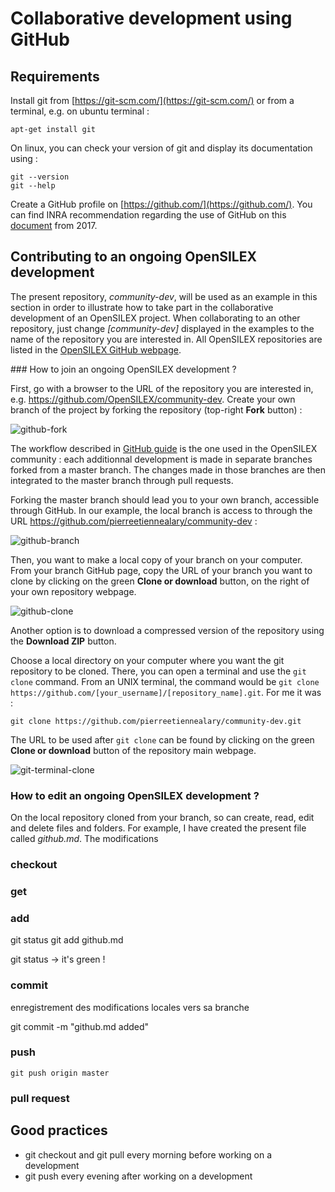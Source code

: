 # Collaborative development using GitHub

## Requirements

Install git from [https://git-scm.com/](https://git-scm.com/) or from a terminal, e.g. on ubuntu terminal :

```
apt-get install git
```

On linux, you can check your version of git and display its documentation using :

```
git --version
git --help
```

Create a GitHub profile on [https://github.com/](https://github.com/).
You can find INRA recommendation regarding the use of GitHub on this [document](http://pfl.grignon.inra.fr/gmpaDocs/INRA_UtiliserForge.pdf) from 2017.

## Contributing to an ongoing OpenSILEX development

The present repository, *community-dev*, will be used as an example in this section in order to illustrate how to take part in the collaborative development of an OpenSILEX project.
When collaborating to an other repository, just change *[community-dev]* displayed in the examples to the name of the repository you are interested in.
All OpenSILEX repositories are listed in the [OpenSILEX GitHub webpage](https://github.com/OpenSILEX/).

### How to join an ongoing OpenSILEX development ?

First, go with a browser to the URL of the repository you are interested in, e.g. https://github.com/OpenSILEX/community-dev.
Create your own branch of the project by forking the repository (top-right **Fork** button) :

![github-fork](img/github-fork.png)

The workflow described in [GitHub guide](https://guides.github.com/introduction/flow/) is the one used in the OpenSILEX community : each additionnal development is made in separate branches forked from a master branch. The changes made in those branches are then integrated to the master branch through pull requests.

Forking the master branch should lead you to your own branch, accessible through GitHub.
In our example, the local branch is access to through the URL https://github.com/pierreetiennealary/community-dev :

![github-branch](img/github-branch.png)

Then, you want to make a local copy of your branch on your computer.
From your branch GitHub page, copy the URL of your branch you want to clone by clicking on the green **Clone or download** button, on the right of your own repository webpage.

![github-clone](img/github-clone.png)

Another option is to download a compressed version of the repository using the **Download ZIP** button.

Choose a local directory on your computer where you want the git repository to be cloned.
There, you can open a terminal and use the `git clone` command.
From an UNIX terminal, the command would be `git clone https://github.com/[your_username]/[repository_name].git`.
For me it was :

```
git clone https://github.com/pierreetiennealary/community-dev.git
```

The URL to be used after `git clone` can be found by clicking on the green **Clone or download** button of the repository main webpage.

![git-terminal-clone](img/git-terminal-clone.png)

### How to edit an ongoing OpenSILEX development ?

On the local repository cloned from your branch, so can create, read, edit and delete files and folders.
For example, I have created the present file called *github.md*.
The modifications

### checkout

### get

### add

git status
git add github.md

git status -> it's green !

### commit

enregistrement des modifications locales vers sa branche

git commit -m "github.md added"

### push

```
git push origin master
```

### pull request

## Good practices

- git checkout and git pull every morning before working on a development
- git push every evening after working on a development
